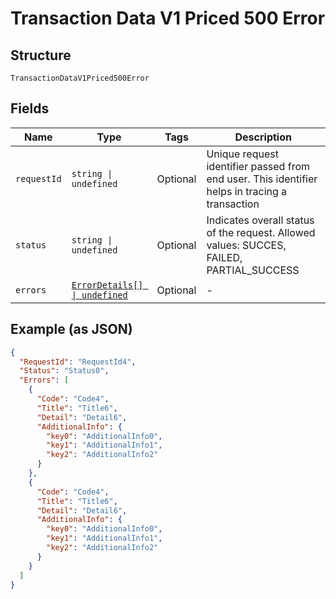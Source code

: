 
# Transaction Data V1 Priced 500 Error

## Structure

`TransactionDataV1Priced500Error`

## Fields

| Name | Type | Tags | Description |
|  --- | --- | --- | --- |
| `requestId` | `string \| undefined` | Optional | Unique request identifier passed from end user. This identifier helps in tracing a transaction |
| `status` | `string \| undefined` | Optional | Indicates overall status of the request. Allowed values: SUCCES, FAILED, PARTIAL_SUCCESS |
| `errors` | [`ErrorDetails[] \| undefined`](../../doc/models/error-details.md) | Optional | - |

## Example (as JSON)

```json
{
  "RequestId": "RequestId4",
  "Status": "Status0",
  "Errors": [
    {
      "Code": "Code4",
      "Title": "Title6",
      "Detail": "Detail6",
      "AdditionalInfo": {
        "key0": "AdditionalInfo0",
        "key1": "AdditionalInfo1",
        "key2": "AdditionalInfo2"
      }
    },
    {
      "Code": "Code4",
      "Title": "Title6",
      "Detail": "Detail6",
      "AdditionalInfo": {
        "key0": "AdditionalInfo0",
        "key1": "AdditionalInfo1",
        "key2": "AdditionalInfo2"
      }
    }
  ]
}
```

